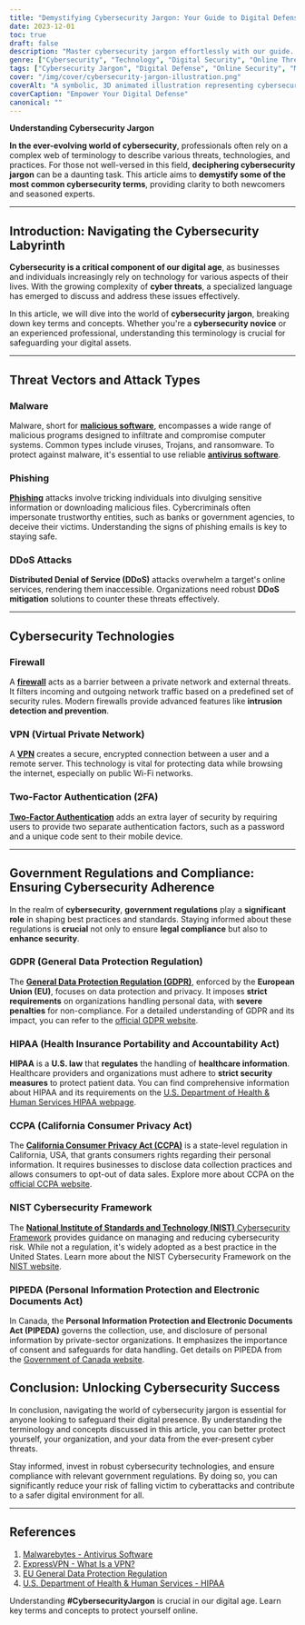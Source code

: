```yaml
---
title: "Demystifying Cybersecurity Jargon: Your Guide to Digital Defense"
date: 2023-12-01
toc: true
draft: false
description: "Master cybersecurity jargon effortlessly with our guide. Stay secure online."
genre: ["Cybersecurity", "Technology", "Digital Security", "Online Threats", "Internet Safety", "Data Protection", "Privacy", "Online Defense", "IT Security", "Cyber Threats"]
tags: ["Cybersecurity Jargon", "Digital Defense", "Online Security", "Malware", "Phishing", "DDoS Attacks", "Firewall", "VPN", "Two-Factor Authentication", "GDPR", "HIPAA", "Cyber Threats", "Data Protection", "Online Privacy", "Internet Safety", "Online Threats", "Cybersecurity Terms", "Cybersecurity Concepts", "Antivirus Software", "Intrusion Detection", "Phishing Attacks", "DDoS Mitigation", "VPN Encryption", "Two-Factor Verification", "GDPR Compliance", "HIPAA Regulations", "Cybersecurity Guide", "Online Safety Tips", "Cybersecurity Glossary"]
cover: "/img/cover/cybersecurity-jargon-illustration.png"
coverAlt: "A symbolic, 3D animated illustration representing cybersecurity concepts."
coverCaption: "Empower Your Digital Defense"
canonical: ""
---
```


**Understanding Cybersecurity Jargon**

**In the ever-evolving world of cybersecurity**, professionals often rely on a complex web of terminology to describe various threats, technologies, and practices. For those not well-versed in this field, **deciphering cybersecurity jargon** can be a daunting task. This article aims to **demystify some of the most common cybersecurity terms**, providing clarity to both newcomers and seasoned experts.


______

## Introduction: Navigating the Cybersecurity Labyrinth

**Cybersecurity is a critical component of our digital age**, as businesses and individuals increasingly rely on technology for various aspects of their lives. With the growing complexity of **cyber threats**, a specialized language has emerged to discuss and address these issues effectively.

In this article, we will dive into the world of **cybersecurity jargon**, breaking down key terms and concepts. Whether you're a **cybersecurity novice** or an experienced professional, understanding this terminology is crucial for safeguarding your digital assets.


______

## Threat Vectors and Attack Types

### Malware
Malware, short for [**malicious software**](https://simeononsecurity.com/articles/how-to-protect-your-devices-from-malware/), encompasses a wide range of malicious programs designed to infiltrate and compromise computer systems. Common types include viruses, Trojans, and ransomware. To protect against malware, it's essential to use reliable [**antivirus software**](https://simeononsecurity.com/recommendations/anti-virus).

### Phishing
[**Phishing**](https://simeononsecurity.com/articles/what-is-a-common-indicator-of-a-phishing-attempt/) attacks involve tricking individuals into divulging sensitive information or downloading malicious files. Cybercriminals often impersonate trustworthy entities, such as banks or government agencies, to deceive their victims. Understanding the signs of phishing emails is key to staying safe.

### DDoS Attacks
**Distributed Denial of Service (DDoS)** attacks overwhelm a target's online services, rendering them inaccessible. Organizations need robust **DDoS mitigation** solutions to counter these threats effectively.

______

## Cybersecurity Technologies

### Firewall
A [**firewall**](https://simeononsecurity.com/articles/pfsense-vs-firewalla-network-security-comparison/) acts as a barrier between a private network and external threats. It filters incoming and outgoing network traffic based on a predefined set of security rules. Modern firewalls provide advanced features like **intrusion detection and prevention**.

### VPN (Virtual Private Network)
A [**VPN**](https://simeononsecurity.com/articles/mullvad-vs-protonvpn/) creates a secure, encrypted connection between a user and a remote server. This technology is vital for protecting data while browsing the internet, especially on public Wi-Fi networks.

### Two-Factor Authentication (2FA)
[**Two-Factor Authentication**](https://simeononsecurity.com/articles/what-are-the-diferent-kinds-of-factors-in-mfa/) adds an extra layer of security by requiring users to provide two separate authentication factors, such as a password and a unique code sent to their mobile device.

______

## Government Regulations and Compliance: Ensuring Cybersecurity Adherence

In the realm of **cybersecurity**, **government regulations** play a **significant role** in shaping best practices and standards. Staying informed about these regulations is **crucial** not only to ensure **legal compliance** but also to **enhance security**.

### GDPR (General Data Protection Regulation)
The [**General Data Protection Regulation (GDPR)**](https://simeononsecurity.com/articles/what-is-gdpr-overview-explanation/), enforced by the **European Union (EU)**, focuses on data protection and privacy. It imposes **strict requirements** on organizations handling personal data, with **severe penalties** for non-compliance. For a detailed understanding of GDPR and its impact, you can refer to the [official GDPR website](https://gdpr.eu/).

### HIPAA (Health Insurance Portability and Accountability Act)
**HIPAA** is a **U.S. law** that **regulates** the handling of **healthcare information**. Healthcare providers and organizations must adhere to **strict security measures** to protect patient data. You can find comprehensive information about HIPAA and its requirements on the [U.S. Department of Health & Human Services HIPAA webpage](https://www.hhs.gov/hipaa/index.html).

### CCPA (California Consumer Privacy Act)
The [**California Consumer Privacy Act (CCPA)**](https://simeononsecurity.com/articles/ccpa-explained-consumer-privacy-rights/) is a state-level regulation in California, USA, that grants consumers rights regarding their personal information. It requires businesses to disclose data collection practices and allows consumers to opt-out of data sales. Explore more about CCPA on the [official CCPA website](https://oag.ca.gov/privacy/ccpa).

### NIST Cybersecurity Framework
The [**National Institute of Standards and Technology (NIST)** Cybersecurity Framework](https://simeononsecurity.com/articles/nist-cybersecurity-framework-vs-iso-27001/) provides guidance on managing and reducing cybersecurity risk. While not a regulation, it's widely adopted as a best practice in the United States. Learn more about the NIST Cybersecurity Framework on the [NIST website](https://www.nist.gov/cyberframework).

### PIPEDA (Personal Information Protection and Electronic Documents Act)
In Canada, the **Personal Information Protection and Electronic Documents Act (PIPEDA)** governs the collection, use, and disclosure of personal information by private-sector organizations. It emphasizes the importance of consent and safeguards for data handling. Get details on PIPEDA from the [Government of Canada website](https://www.priv.gc.ca/en/privacy-topics/privacy-laws-in-canada/the-personal-information-protection-and-electronic-documents-act-pipeda/).




## Conclusion: Unlocking Cybersecurity Success

In conclusion, navigating the world of cybersecurity jargon is essential for anyone looking to safeguard their digital presence. By understanding the terminology and concepts discussed in this article, you can better protect yourself, your organization, and your data from the ever-present cyber threats.

Stay informed, invest in robust cybersecurity technologies, and ensure compliance with relevant government regulations. By doing so, you can significantly reduce your risk of falling victim to cyberattacks and contribute to a safer digital environment for all.

______

## References

1. [Malwarebytes - Antivirus Software](https://www.malwarebytes.com/)
2. [ExpressVPN - What Is a VPN?](https://www.expressvpn.com/what-is-vpn)
3. [EU General Data Protection Regulation](https://gdpr.eu/)
4. [U.S. Department of Health & Human Services - HIPAA](https://www.hhs.gov/hipaa/index.html)

Understanding **#CybersecurityJargon** is crucial in our digital age. Learn key terms and concepts to protect yourself online.
